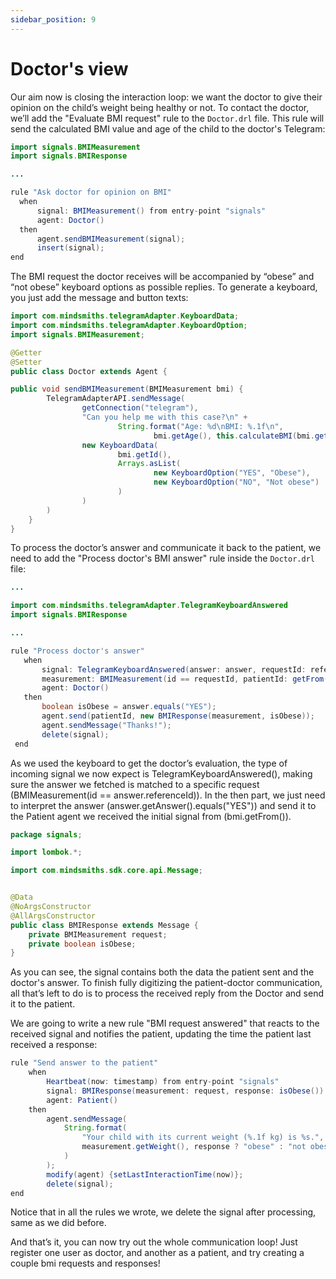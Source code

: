 ```yaml
---
sidebar_position: 9
---
```


# Doctor's view

Our aim now is closing the interaction loop: we want the doctor to give their opinion on the child’s weight being healthy or not.
To contact the doctor, we’ll add the "Evaluate BMI request" rule to the `Doctor.drl` file. This rule will send the calculated BMI value and age of the child to the doctor's Telegram:

```java title="rules/doctor/Doctor.drl"
import signals.BMIMeasurement
import signals.BMIResponse

...

rule "Ask doctor for opinion on BMI"
  when
      signal: BMIMeasurement() from entry-point "signals"
      agent: Doctor()
  then
      agent.sendBMIMeasurement(signal);
      insert(signal);
end
```

The BMI request the doctor receives will be accompanied by “obese” and “not obese” keyboard options as possible replies. To generate a keyboard, you just add the message and button texts:

```java title="java/agents/Doctor.java"
import com.mindsmiths.telegramAdapter.KeyboardData;
import com.mindsmiths.telegramAdapter.KeyboardOption;
import signals.BMIMeasurement;

@Getter
@Setter
public class Doctor extends Agent {

public void sendBMIMeasurement(BMIMeasurement bmi) {
        TelegramAdapterAPI.sendMessage(
                getConnection("telegram"),
                "Can you help me with this case?\n" +
                        String.format("Age: %d\nBMI: %.1f\n",
                                bmi.getAge(), this.calculateBMI(bmi.getHeight(), bmi.getWeight())),
                new KeyboardData(
                        bmi.getId(),
                        Arrays.asList(
                                new KeyboardOption("YES", "Obese"),
                                new KeyboardOption("NO", "Not obese")
                        )
                )
        )
    }
}

```

To process the doctor’s answer and communicate it back to the patient, we need to add the "Process doctor's BMI answer" rule inside the `Doctor.drl` file:

```java title="rules/doctor/Doctor.drl"
...

import com.mindsmiths.telegramAdapter.TelegramKeyboardAnswered
import signals.BMIResponse

...

rule "Process doctor's answer"
   when
       signal: TelegramKeyboardAnswered(answer: answer, requestId: referenceId) from entry-point "signals"
       measurement: BMIMeasurement(id == requestId, patientId: getFrom())
       agent: Doctor()
   then
       boolean isObese = answer.equals("YES");
       agent.send(patientId, new BMIResponse(measurement, isObese));
       agent.sendMessage("Thanks!");
       delete(signal);
 end
```

As we used the keyboard to get the doctor’s evaluation, the type of incoming signal we now expect is TelegramKeyboardAnswered(), 
making sure the answer we fetched is matched to a specific request (BMIMeasurement(id == answer.referenceId)). In the then part, 
we just need to interpret the answer (answer.getAnswer().equals("YES")) and send it to the Patient agent we received the initial signal from (bmi.getFrom()).

```java title="java/signals/BMIResponse.java"
package signals;

import lombok.*;

import com.mindsmiths.sdk.core.api.Message;


@Data
@NoArgsConstructor
@AllArgsConstructor
public class BMIResponse extends Message {
    private BMIMeasurement request;
    private boolean isObese;
}
```
As you can see, the signal contains both the data the patient sent and the doctor's answer. To finish fully digitizing the patient-doctor communication, 
all that’s left to do is to process the received reply from the Doctor and send it to the patient.

We are going to write a new rule "BMI request answered" that reacts to the received signal and notifies the patient, updating the time the patient last received a response:

```java title="rules/patient/Patient.drl"
rule "Send answer to the patient"
    when
        Heartbeat(now: timestamp) from entry-point "signals"
        signal: BMIResponse(measurement: request, response: isObese()) from entry-point "signals"
        agent: Patient()
    then
        agent.sendMessage(
            String.format(
                "Your child with its current weight (%.1f kg) is %s.",
                measurement.getWeight(), response ? "obese" : "not obese"
            )
        );
        modify(agent) {setLastInteractionTime(now)};
        delete(signal);
end
```

Notice that in all the rules we wrote, we delete the signal after processing, same as we did before.

And that’s it, you can now try out the whole communication loop! 
Just register one user as doctor, and another as a patient, and try creating a couple bmi requests and responses!